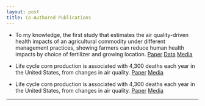 ```yaml
---
layout: post
title: Co-Authored Publications
---
```

* To my knowledge, the first study that estimates the air quality-driven health impacts of an agricultural commodity under different management practices, showing farmers can reduce human health impacts by choice of fertilizer and growing location.
[Paper](https://www.sciencedirect.com/science/article/pii/S0961953417303471 "Switchgrass paper")               [Data](http://sumil.me/sg/map.html "Switchgrass data")               [Media](https://www.altmetric.com/details/29593966)

* Life cycle corn production is associated with 4,300 deaths each year in the United States, from changes in air quality.
 [Paper](https://depts.washington.edu/airqual/Marshall_105.pdf "Corn paper")               [Media](https://www.altmetric.com/details/58270873 "Corn media")

* Life cycle corn production is associated with 4,300 deaths each year in the United States, from changes in air quality.
 [Paper](https://depts.washington.edu/airqual/Marshall_105.pdf "Corn paper")               [Media](https://www.altmetric.com/details/58270873 "Corn media")

-----
